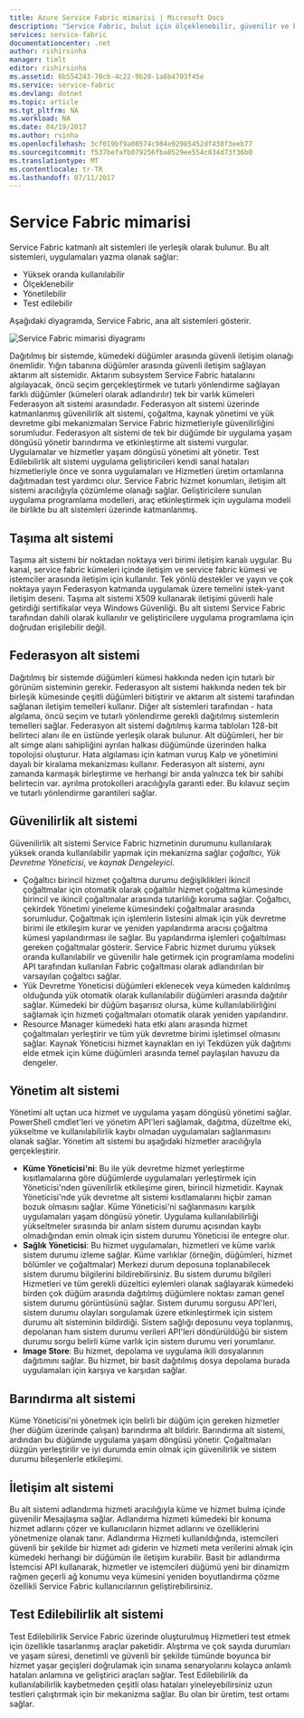```yaml
---
title: Azure Service Fabric mimarisi | Microsoft Docs
description: "Service Fabric, bulut için ölçeklenebilir, güvenilir ve kolay yönetilen uygulamalar oluşturmak için kullanılan bir dağıtılmış sistemler platformudur. Bu makalede, Service Fabric mimarisi gösterilmektedir."
services: service-fabric
documentationcenter: .net
author: rishirsinha
manager: timlt
editor: rishirsinha
ms.assetid: 6b554243-70cb-4c22-9b28-1a8b4703f45e
ms.service: service-fabric
ms.devlang: dotnet
ms.topic: article
ms.tgt_pltfrm: NA
ms.workload: NA
ms.date: 04/19/2017
ms.author: rsinha
ms.openlocfilehash: 3cf019bf9a08574c984e92985452df438f3eeb77
ms.sourcegitcommit: f537befafb079256fba0529ee554c034d73f36b0
ms.translationtype: MT
ms.contentlocale: tr-TR
ms.lasthandoff: 07/11/2017
---
```

# <a name="service-fabric-architecture"></a>Service Fabric mimarisi
Service Fabric katmanlı alt sistemleri ile yerleşik olarak bulunur. Bu alt sistemleri, uygulamaları yazma olanak sağlar:

* Yüksek oranda kullanılabilir
* Ölçeklenebilir
* Yönetilebilir
* Test edilebilir

Aşağıdaki diyagramda, Service Fabric, ana alt sistemleri gösterir.

![Service Fabric mimarisi diyagramı](media/service-fabric-architecture/service-fabric-architecture.png)

Dağıtılmış bir sistemde, kümedeki düğümler arasında güvenli iletişim olanağı önemlidir. Yığın tabanına düğümler arasında güvenli iletişim sağlayan aktarım alt sistemidir. Aktarım subsystem Service Fabric hatalarını algılayacak, öncü seçim gerçekleştirmek ve tutarlı yönlendirme sağlayan farklı düğümler (kümeleri olarak adlandırılır) tek bir varlık kümeleri Federasyon alt sistemi arasındadır. Federasyon alt sistemi üzerinde katmanlanmış güvenilirlik alt sistemi, çoğaltma, kaynak yönetimi ve yük devretme gibi mekanizmaları Service Fabric hizmetleriyle güvenilirliğini sorumludur. Federasyon alt sistemi de tek bir düğümde bir uygulama yaşam döngüsü yönetir barındırma ve etkinleştirme alt sistemi vurgular. Uygulamalar ve hizmetler yaşam döngüsü yönetimi alt yönetir. Test Edilebilirlik alt sistemi uygulama geliştiricileri kendi sanal hataları hizmetleriyle önce ve sonra uygulamaları ve Hizmetleri üretim ortamlarına dağıtmadan test yardımcı olur. Service Fabric hizmet konumları, iletişim alt sistemi aracılığıyla çözümleme olanağı sağlar. Geliştiricilere sunulan uygulama programlama modelleri, araç etkinleştirmek için uygulama modeli ile birlikte bu alt sistemleri üzerinde katmanlanmış.

## <a name="transport-subsystem"></a>Taşıma alt sistemi
Taşıma alt sistemi bir noktadan noktaya veri birimi iletişim kanalı uygular. Bu kanal, service fabric kümeleri içinde iletişim ve service fabric kümesi ve istemciler arasında iletişim için kullanılır. Tek yönlü destekler ve yayın ve çok noktaya yayın Federasyon katmanda uygulamak üzere temelini istek-yanıt iletişim deseni. Taşıma alt sistemi X509 kullanarak iletişimi güvenli hale getirdiği sertifikalar veya Windows Güvenliği. Bu alt sistemi Service Fabric tarafından dahili olarak kullanılır ve geliştiricilere uygulama programlama için doğrudan erişilebilir değil.

## <a name="federation-subsystem"></a>Federasyon alt sistemi
Dağıtılmış bir sistemde düğümleri kümesi hakkında neden için tutarlı bir görünüm sisteminin gerekir. Federasyon alt sistemi hakkında neden tek bir birleşik kümesinde çeşitli düğümleri bitiştirir ve aktarım alt sistemi tarafından sağlanan iletişim temelleri kullanır. Diğer alt sistemleri tarafından - hata algılama, öncü seçim ve tutarlı yönlendirme gerekli dağıtılmış sistemlerin temelleri sağlar. Federasyon alt sistemi dağıtılmış karma tabloları 128-bit belirteci alanı ile en üstünde yerleşik olarak bulunur. Alt düğümleri, her bir alt simge alanı sahipliğini ayrılan halkası düğümünde üzerinden halka topolojisi oluşturur. Hata algılaması için katman vuruş Kalp ve yönetimini dayalı bir kiralama mekanizması kullanır. Federasyon alt sistemi, aynı zamanda karmaşık birleştirme ve herhangi bir anda yalnızca tek bir sahibi belirtecin var. ayrılma protokolleri aracılığıyla garanti eder. Bu kılavuz seçim ve tutarlı yönlendirme garantileri sağlar.

## <a name="reliability-subsystem"></a>Güvenilirlik alt sistemi
Güvenilirlik alt sistemi Service Fabric hizmetinin durumunu kullanılarak yüksek oranda kullanılabilir yapmak için mekanizma sağlar *çoğaltıcı*, *Yük Devretme Yöneticisi*, ve *kaynak Dengeleyici*.

* Çoğaltıcı birincil hizmet çoğaltma durumu değişiklikleri ikincil çoğaltmalar için otomatik olarak çoğaltılır hizmet çoğaltma kümesinde birincil ve ikincil çoğaltmalar arasında tutarlılığı koruma sağlar. Çoğaltıcı, çekirdek Yönetimi yineleme kümesindeki çoğaltmalar arasında sorumludur. Çoğaltmak için işlemlerin listesini almak için yük devretme birimi ile etkileşim kurar ve yeniden yapılandırma aracısı çoğaltma kümesi yapılandırması ile sağlar. Bu yapılandırma işlemleri çoğaltılması gereken çoğaltmalar gösterir. Service Fabric hizmet durumu yüksek oranda kullanılabilir ve güvenilir hale getirmek için programlama modelini API tarafından kullanılan Fabric çoğaltması olarak adlandırılan bir varsayılan çoğaltıcı sağlar.
* Yük Devretme Yöneticisi düğümleri eklenecek veya kümeden kaldırılmış olduğunda yük otomatik olarak kullanılabilir düğümleri arasında dağıtılır sağlar. Kümedeki bir düğüm başarısız olursa, küme kullanılabilirliğini sağlamak için hizmeti çoğaltmaları otomatik olarak yeniden yapılandırır.
* Resource Manager kümedeki hata etki alanı arasında hizmet çoğaltmaları yerleştirir ve tüm yük devretme birimi işletimsel olmasını sağlar. Kaynak Yöneticisi hizmet kaynakları en iyi Tekdüzen yük dağıtımı elde etmek için küme düğümleri arasında temel paylaşılan havuzu da dengeler.

## <a name="management-subsystem"></a>Yönetim alt sistemi
Yönetimi alt uçtan uca hizmet ve uygulama yaşam döngüsü yönetimi sağlar. PowerShell cmdlet'leri ve yönetim API'leri sağlamak, dağıtma, düzeltme eki, yükseltme ve kullanılabilirlik kaybı olmadan uygulamaları sağlanmasını olanak sağlar. Yönetim alt sistemi bu aşağıdaki hizmetler aracılığıyla gerçekleştirir.

* **Küme Yöneticisi'ni**: Bu ile yük devretme hizmet yerleştirme kısıtlamalarına göre düğümlerde uygulamaları yerleştirmek için Yöneticisi'nden güvenilirlik etkileşime giren, birincil hizmetidir. Kaynak Yöneticisi'nde yük devretme alt sistemi kısıtlamalarını hiçbir zaman bozuk olmasını sağlar. Küme Yöneticisi'ni sağlanmasını karşılık uygulamaları yaşam döngüsü yönetir. Uygulama kullanılabilirliği yükseltmeler sırasında bir anlam sistem durumu açısından kaybı olmadığından emin olmak için sistem durumu Yöneticisi ile entegre olur.
* **Sağlık Yöneticisi**: Bu hizmet uygulamaları, hizmetleri ve küme varlık sistem durumu izleme sağlar. Küme varlıklar (örneğin, düğümleri, hizmet bölümler ve çoğaltmalar) Merkezi durum deposuna toplanabilecek sistem durumu bilgilerini bildirebilirsiniz. Bu sistem durumu bilgileri Hizmetleri ve tüm gerekli düzeltici eylemleri olanak sağlayarak kümedeki birden çok düğüm arasında dağıtılmış düğümlere noktası zaman genel sistem durumu görüntüsünü sağlar. Sistem durumu sorgusu API'leri, sistem durumu olayları sorgulamak üzere etkinleştirmek için sistem durumu alt sisteminin bildirdiği. Sistem sağlığı deposunu veya toplanmış, depolanan ham sistem durumu verileri API'leri döndürüldüğü bir sistem durumu sorgu belirli küme varlık için sistem durumu veri yorumlanır.
* **Image Store**: Bu hizmet, depolama ve uygulama ikili dosyalarının dağıtımını sağlar. Bu hizmet, bir basit dağıtılmış dosya depolama burada uygulamaları için karşıya ve karşıdan sağlar.

## <a name="hosting-subsystem"></a>Barındırma alt sistemi
Küme Yöneticisi'ni yönetmek için belirli bir düğüm için gereken hizmetler (her düğüm üzerinde çalışan) barındırma alt bildirir. Barındırma alt sistemi, ardından bu düğümde uygulama yaşam döngüsü yönetir. Çoğaltmaları düzgün yerleştirilir ve iyi durumda emin olmak için güvenilirlik ve sistem durumu bileşenlerle etkileşimi.

## <a name="communication-subsystem"></a>İletişim alt sistemi
Bu alt sistemi adlandırma hizmeti aracılığıyla küme ve hizmet bulma içinde güvenilir Mesajlaşma sağlar. Adlandırma hizmeti kümedeki bir konuma hizmet adlarını çözer ve kullanıcıların hizmet adlarını ve özelliklerini yönetmenize olanak tanır. Adlandırma Hizmeti kullanıldığında, istemcileri güvenli bir şekilde bir hizmet adı giderin ve hizmeti meta verilerini almak için kümedeki herhangi bir düğümün ile iletişim kurabilir. Basit bir adlandırma İstemcisi API kullanarak, hizmetler ve istemcileri düğümü yeni bir dinamizm rağmen geçerli ağ konumu veya kümesini yeniden boyutlandırma çözme özellikli Service Fabric kullanıcılarının geliştirebilirsiniz.

## <a name="testability-subsystem"></a>Test Edilebilirlik alt sistemi
Test Edilebilirlik Service Fabric üzerinde oluşturulmuş Hizmetleri test etmek için özellikle tasarlanmış araçlar paketidir. Alıştırma ve çok sayıda durumları ve yaşam süresi, denetimli ve güvenli bir şekilde tümünde boyunca bir hizmet yaşar geçişleri doğrulamak için sınama senaryolarını kolayca anlamlı hataları anlamına ve geliştirici araçları sağlar. Test Edilebilirlik da kullanılabilirlik kaybetmeden çeşitli olası hataları yineleyebilirsiniz uzun testleri çalıştırmak için bir mekanizma sağlar. Bu olan bir üretim, test ortamı sağlar.

